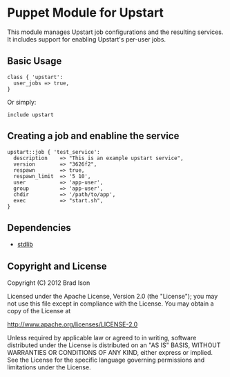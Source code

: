 Puppet Module for Upstart
=========================

This module manages Upstart job configurations and the resulting
services. It includes support for enabling Upstart's per-user jobs.

Basic Usage
-----------

    class { 'upstart':
      user_jobs => true,
    }

Or simply:

    include upstart

Creating a job and enabline the service
---------------------------------------

    upstart::job { 'test_service':
      description    => "This is an example upstart service",
      version        => "3626f2",
      respawn        => true,
      respawn_limit  => '5 10',
      user           => 'app-user',
      group          => 'app-user',
      chdir          => '/path/to/app',
      exec           => "start.sh",
    }

Dependencies
------------

- [stdlib](https://github.com/puppetlabs/puppetlabs-stdlib)

Copyright and License
---------------------

Copyright (C) 2012 Brad Ison

Licensed under the Apache License, Version 2.0 (the "License");
you may not use this file except in compliance with the License.
You may obtain a copy of the License at

  http://www.apache.org/licenses/LICENSE-2.0

Unless required by applicable law or agreed to in writing, software
distributed under the License is distributed on an "AS IS" BASIS,
WITHOUT WARRANTIES OR CONDITIONS OF ANY KIND, either express or implied.
See the License for the specific language governing permissions and
limitations under the License.
